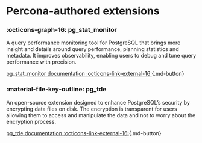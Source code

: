 # Percona-authored extensions

<div data-grid markdown>
<div data-banner markdown>

### :octicons-graph-16: pg_stat_monitor 

A query performance monitoring tool for PostgreSQL that brings more insight and details around query performance, planning statistics and metadata. It improves observability, enabling users to debug and tune query performance with precision.

[pg_stat_monitor documentation :octicons-link-external-16:](https://docs.percona.com/pg-stat-monitor/index.html){.md-button}
</div>

<div data-banner markdown>

### :material-file-key-outline: pg_tde

An open-source extension designed to enhance PostgreSQL’s security by encrypting data files on disk. The encryption is transparent for users allowing them to access and manipulate the data and not to worry about the encryption process.

[pg_tde documentation :octicons-link-external-16:](https://percona.github.io/pg_tde/main/index.html){.md-button}

</div>
</div>